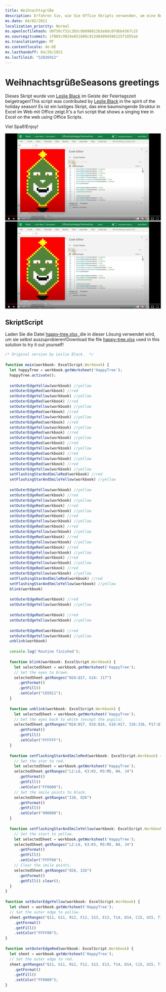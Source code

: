 ```yaml
---
title: Weihnachtsgrüße
description: Erfahren Sie, wie Sie Office Skripts verwenden, um eine Besingungsstruktur in einer Excel im Web.
ms.date: 04/02/2021
localization_priority: Normal
ms.openlocfilehash: d0f50cf32c3b5c9b098813b3e8dc07dbb4367c25
ms.sourcegitcommit: 1f003c9924e651600c913d84094506125f1055ab
ms.translationtype: MT
ms.contentlocale: de-DE
ms.lasthandoff: 04/26/2021
ms.locfileid: "52026912"
---
```

# <a name="seasons-greetings"></a><span data-ttu-id="036bc-103">Weihnachtsgrüße</span><span class="sxs-lookup"><span data-stu-id="036bc-103">Seasons greetings</span></span>

<span data-ttu-id="036bc-104">Dieses Skript wurde von [Leslie Black](https://www.linkedin.com/in/lesblackconsultant/) im Geiste der Feiertagszeit beigetragen!</span><span class="sxs-lookup"><span data-stu-id="036bc-104">This script was contributed by [Leslie Black](https://www.linkedin.com/in/lesblackconsultant/) in the spirit of the holiday season!</span></span> <span data-ttu-id="036bc-105">Es ist ein lustiges Skript, das eine baumsingende Struktur in Excel im Web mit Office zeigt.</span><span class="sxs-lookup"><span data-stu-id="036bc-105">It's a fun script that shows a singing tree in Excel on the web using Office Scripts.</span></span>

<span data-ttu-id="036bc-106">Viel Spaß!</span><span class="sxs-lookup"><span data-stu-id="036bc-106">Enjoy!</span></span>

<span data-ttu-id="036bc-107">[![Sehen Sie sich das Skript "Sommergrüße" in Aktion an.](../../images/community-seasons.png)](https://youtu.be/HBiGEkzmkgo "Skript für Begrüßungen der Jahreszeiten in Aktion!")</span><span class="sxs-lookup"><span data-stu-id="036bc-107">[![Watch the Seasons greetings script in action](../../images/community-seasons.png)](https://youtu.be/HBiGEkzmkgo "Seasons greetings script in action!")</span></span>

## <a name="script"></a><span data-ttu-id="036bc-108">Skript</span><span class="sxs-lookup"><span data-stu-id="036bc-108">Script</span></span>

<span data-ttu-id="036bc-109">Laden Sie die Datei <a href="happy-tree.xlsx">happy-tree.xlsx, </a> die in dieser Lösung verwendet wird, um sie selbst auszuprobieren!</span><span class="sxs-lookup"><span data-stu-id="036bc-109">Download the file <a href="happy-tree.xlsx">happy-tree.xlsx</a> used in this solution to try it out yourself!</span></span>

```TypeScript
/* Original version by Leslie Black.  */

function main(workbook: ExcelScript.Workbook) {
  let happyTree = workbook.getWorksheet('HappyTree');
  happyTree.activate();

  setOuterEdgeYellow(workbook) //yellow
  setOuterEdgeRed(workbook) //red
  setOuterEdgeYellow(workbook) //yellow
  setOuterEdgeRed(workbook) //red
  setOuterEdgeYellow(workbook) //yellow
  setOuterEdgeRed(workbook) //red
  setOuterEdgeYellow(workbook) //yellow
  setOuterEdgeRed(workbook) //red
  setOuterEdgeYellow(workbook) //yellow
  setOuterEdgeRed(workbook) //red
  setOuterEdgeYellow(workbook) //yellow
  setOuterEdgeRed(workbook) //red
  setOuterEdgeYellow(workbook) //yellow
  setOuterEdgeRed(workbook) //red
  setOuterEdgeYellow(workbook) //yellow
  setOuterEdgeRed(workbook) //red
  setOuterEdgeYellow(workbook) //yellow
  setFlashingStarAndSmileRed(workbook) //red
  setFlashingStarAndSmileYellow(workbook) //yellow

  setOuterEdgeYellow(workbook) //yellow
  setOuterEdgeRed(workbook) //red
  setOuterEdgeYellow(workbook) //yellow
  setOuterEdgeRed(workbook) //red
  setOuterEdgeYellow(workbook) //yellow
  setOuterEdgeRed(workbook) //red
  setOuterEdgeYellow(workbook) //yellow
  setOuterEdgeRed(workbook) //red
  setOuterEdgeYellow(workbook) //yellow
  setOuterEdgeRed(workbook) //red
  setOuterEdgeYellow(workbook) //yellow
  setOuterEdgeRed(workbook) //red
  setOuterEdgeYellow(workbook) //yellow
  setOuterEdgeRed(workbook) //red
  setOuterEdgeYellow(workbook) //yellow
  setOuterEdgeRed(workbook) //red
  setOuterEdgeYellow(workbook) //yellow
  setFlashingStarAndSmileRed(workbook) //red
  setFlashingStarAndSmileYellow(workbook) //yellow
  blink(workbook)

  setOuterEdgeRed(workbook) //red
  setOuterEdgeYellow(workbook) //yellow

  setOuterEdgeRed(workbook) //red
  setOuterEdgeYellow(workbook) //yellow

  setOuterEdgeRed(workbook) //red
  setOuterEdgeYellow(workbook) //yellow
  unblink(workbook)

  console.log('Routine finished');

  function blink(workbook: ExcelScript.Workbook) {
    let selectedSheet = workbook.getWorksheet('HappyTree');
    // Set the eyes to brown.
    selectedSheet.getRanges("N16:Q17, G16: J17")
      .getFormat()
      .getFill()
      .setColor("C65911");
  }

  function unblink(workbook: ExcelScript.Workbook) {
    let selectedSheet = workbook.getWorksheet('HappyTree');
    // Set the eyes back to white (except the pupils).
    selectedSheet.getRanges("N16:N17, O16:Q16, G16:H17, I16:J16, P17:Q17, J17")
      .getFormat()
      .getFill()
      .setColor("FFFFFF");
  }

  function setFlashingStarAndSmileRed(workbook: ExcelScript.Workbook) {
    // Set the star to red.
    let selectedSheet = workbook.getWorksheet('HappyTree');
    selectedSheet.getRanges("L2:L6, K3:K5, M3:M5, N4, J4")
      .getFormat()
      .getFill()
      .setColor("FF0000");
    // Set the smile points to black.
    selectedSheet.getRanges("I26, O26")
      .getFormat()
      .getFill()
      .setColor("000000");
  }

  function setFlashingStarAndSmileYellow(workbook: ExcelScript.Workbook) {
    // Set the start to yellow.
    let selectedSheet = workbook.getWorksheet('HappyTree');
    selectedSheet.getRanges("L2:L6, K3:K5, M3:M5, N4, J4")
      .getFormat()
      .getFill()
      .setColor("FFFF00");
    // Clear the smile points.
    selectedSheet.getRanges("O26, I26")
      .getFormat()
      .getFill().clear();
  }
}

function setOuterEdgeYellow(workbook: ExcelScript.Workbook) {
  let sheet = workbook.getWorksheet('HappyTree');
  // Set the outer edge to yellow.
  sheet.getRanges("Q11, G11, R12, F12, S13, E13, T14, D14, C15, U15, T16:T17, D16:D17, C18, U18, T19, D19, L2:L6, C21, U21, C23, U23, C25, U25, C27, U27, C29, U29, T30, D30, K3:K5, M3: M5, S31, E31, R32, F32, Q33, G33, P34, H34, O35, I35, N36:N37, J36:J37, K37:M37, N4, J4, K7, M7, N8, J8, O9, I9, P10, H10")
    .getFormat()
    .getFill()
    .setColor("FFFF00");
}

function setOuterEdgeRed(workbook: ExcelScript.Workbook) {
  let sheet = workbook.getWorksheet('HappyTree');
  // Set the outer edge to red.
  sheet.getRanges("Q11, G11, R12, F12, S13, E13, T14, D14, C15, U15, T16:T17, D16:D17, C18, U18, T19, D19, L2:L6, C21, U21, C23, U23, C25, U25, C27, U27, C29, U29, T30, D30, K3:K5, M3: M5, S31, E31, R32, F32, Q33, G33, P34, H34, O35, I35, N36:N37, J36:J37, K37:M37, N4, J4, K7, M7, N8, J8, O9, I9, P10, H10")
    .getFormat()
    .getFill()
    .setColor("FF0000");
}
```
